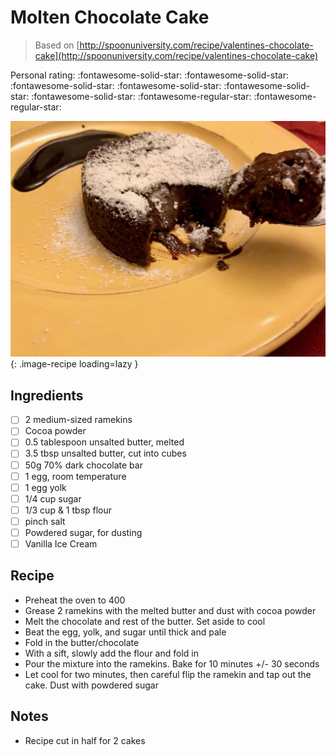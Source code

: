 <!-- Do not modify sections with "AUTO-*". They are updated by make.py -->

# Molten Chocolate Cake

> Based on [http://spoonuniversity.com/recipe/valentines-chocolate-cake](http://spoonuniversity.com/recipe/valentines-chocolate-cake)

<!-- rating=3; (User can specify rating on scale of 1-5) -->
<!-- AUTO-UserRating -->
Personal rating: :fontawesome-solid-star: :fontawesome-solid-star: :fontawesome-solid-star: :fontawesome-solid-star: :fontawesome-solid-star: :fontawesome-solid-star: :fontawesome-regular-star: :fontawesome-regular-star:
<!-- /AUTO-UserRating -->

<!-- name_image=molten_chocolate_cake.jpeg; (User can specify image name if multiple exist) -->
<!-- AUTO-Image -->
![molten_chocolate_cake.jpeg](./molten_chocolate_cake.jpeg){: .image-recipe loading=lazy }
<!-- /AUTO-Image -->

## Ingredients

* [ ] 2 medium-sized ramekins
* [ ] Cocoa powder
* [ ] 0.5 tablespoon unsalted butter, melted
* [ ] 3.5 tbsp unsalted butter, cut into cubes
* [ ] 50g 70% dark chocolate bar
* [ ] 1 egg, room temperature
* [ ] 1 egg yolk
* [ ] 1/4 cup sugar
* [ ] 1/3 cup & 1 tbsp flour
* [ ] pinch salt
* [ ] Powdered sugar, for dusting
* [ ] Vanilla Ice Cream

## Recipe

* Preheat the oven to 400
* Grease 2 ramekins with the melted butter and dust with cocoa powder
* Melt the chocolate and rest of the butter. Set aside to cool
* Beat the egg, yolk, and sugar until thick and pale
* Fold in the butter/chocolate
* With a sift, slowly add the flour and fold in
* Pour the mixture into the ramekins. Bake for 10 minutes +/- 30 seconds
* Let cool for two minutes, then careful flip the ramekin and tap out the cake. Dust with powdered sugar

## Notes

* Recipe cut in half for 2 cakes
